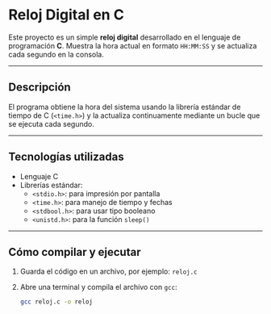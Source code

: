 #  Reloj Digital en C

Este proyecto es un simple **reloj digital** desarrollado en el lenguaje de programación **C**. Muestra la hora actual en formato `HH:MM:SS` y se actualiza cada segundo en la consola.

---

##  Descripción

El programa obtiene la hora del sistema usando la librería estándar de tiempo de C (`<time.h>`) y la actualiza continuamente mediante un bucle que se ejecuta cada segundo.

---

##  Tecnologías utilizadas

- Lenguaje C
- Librerías estándar:
  - `<stdio.h>`: para impresión por pantalla
  - `<time.h>`: para manejo de tiempo y fechas
  - `<stdbool.h>`: para usar tipo booleano
  - `<unistd.h>`: para la función `sleep()`

---

## Cómo compilar y ejecutar

1. Guarda el código en un archivo, por ejemplo: `reloj.c`
2. Abre una terminal y compila el archivo con `gcc`:

   ```bash
   gcc reloj.c -o reloj
